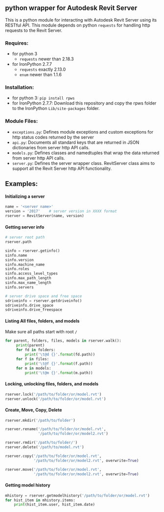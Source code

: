 ## python wrapper for Autodesk Revit Server

This is a python module for interacting with Autodesk Revit Server using its RESTful API. This module depends on python `requests` for handling http requests to the Revit Server.

### Requires:
- for python 3
	- `requests` newer than 2.18.3
- for IronPython 2.7.7
	- `requests` exactly 2.13.0
	- `enum` newer than 1.1.6


### Installation:
- for python 3: `pip install rpws`
- for IronPython 2.7.7: Download this repository and copy the rpws folder to the IronPython `Lib/site-packages` folder.

### Module Files:

- `exceptions.py`: Defines module exceptions and custom exceptions for http status codes returned by the server
- `api.py`: Documents all standard keys that are returned in JSON dictionaries from server http API calls.
- `models.py`: Defines classes and namedtuples that wrap the data returned from server http API calls.
- `server.py`: Defines the server wrapper class. RevitServer class aims to support all the Revit Server http API functionality.


## Examples:

#### Initializing a server

``` python
name = '<server name>'
version = '2017'    # server version in XXXX format
rserver = RevitServer(name, version)
```

#### Getting server info

``` python
# server root path
rserver.path

sinfo = rserver.getinfo()
sinfo.name
sinfo.version
sinfo.machine_name
sinfo.roles
sinfo.access_level_types
sinfo.max_path_length
sinfo.max_name_length
sinfo.servers

# server drive space and free space
sdriveinfo = rserver.getdriveinfo()
sdriveinfo.drive_space
sdriveinfo.drive_freespace
```


#### Listing All files, folders, and models

Make sure all paths start with root `/`

``` python
for parent, folders, files, models in rserver.walk():
     print(parent)
     for fd in folders:
         print('\t@d {}'.format(fd.path))
     for f in files:
         print('\t@f {}'.format(f.path))
     for m in models:
         print('\t@m {}'.format(m.path))
```

#### Locking, unlocking files, folders, and models

``` python
rserver.lock('/path/to/folder/or/model.rvt')
rserver.unlock('/path/to/folder/or/model.rvt')
```


#### Create, Move, Copy, Delete

``` python
rserver.mkdir('/path/to/folder')

rserver.rename('/path/to/folder/or/model.rvt',
               '/path/to/folder/or/model2.rvt')

rserver.rmdir('/path/to/folder/')
rserver.delete('/path/to/model.rvt')

rserver.copy('/path/to/folder/or/model.rvt',
             '/path/to/folder/or/model2.rvt', overwrite=True)

rserver.move('/path/to/folder/or/model.rvt',
             '/path/to/folder/or/model2.rvt', overwrite=True)
```

#### Getting model history

``` python
mhistory = rserver.getmodelhistory('/path/to/folder/or/model.rvt')
for hist_item in mhistory.items:
    print(hist_item.user, hist_item.date)
```
